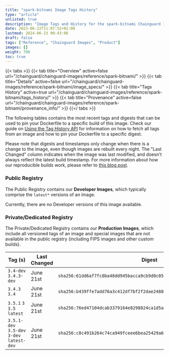 ```yaml
---
title: "spark-bitnami Image Tags History"
type: "article"
unlisted: true
description: "Image Tags and History for the spark-bitnami Chainguard Image"
date: 2023-06-22T11:07:52+02:00
lastmod: 2024-06-23 00:43:06
draft: false
tags: ["Reference", "Chainguard Images", "Product"]
images: []
weight: 700
toc: true
---
```


{{< tabs >}}
{{< tab title="Overview" active=false url="/chainguard/chainguard-images/reference/spark-bitnami/" >}}
{{< tab title="Details" active=false url="/chainguard/chainguard-images/reference/spark-bitnami/image_specs/" >}}
{{< tab title="Tags History" active=true url="/chainguard/chainguard-images/reference/spark-bitnami/tags_history/" >}}
{{< tab title="Provenance" active=false url="/chainguard/chainguard-images/reference/spark-bitnami/provenance_info/" >}}
{{</ tabs >}}

The following tables contains the most recent tags and digests that can be used to pin your Dockerfile to a specific build of this image. Check our guide on [Using the Tag History API](/chainguard/chainguard-images/using-the-tag-history-api/) for information on how to fetch all tags from an image and how to pin your Dockerfile to a specific digest.

Please note that digests and timestamps only change when there is a change to the image, even though images are rebuilt every night. The "Last Changed" column indicates when the image was last modified, and doesn't always reflect the latest build timestamp. For more information about how our reproducible builds work, please refer to [this blog post](https://www.chainguard.dev/unchained/reproducing-chainguards-reproducible-image-builds).

### Public Registry
The Public Registry contains our **Developer Images**, which typically comprise the `latest*` versions of an image.

Currently, there are no Developer versions of this image available.

### Private/Dedicated Registry
The Private/Dedicated Registry contains our **Production Images**, which include all versioned tags of an image and special images that are not available in the public registry (including FIPS images and other custom builds).

| Tag (s)                                     | Last Changed | Digest                                                                    |
|---------------------------------------------|--------------|---------------------------------------------------------------------------|
|  `3.4-dev` `3.4.3-dev`                      | June 21st    | `sha256:61dd6af7fc0ba48dd945bacca9cb9d0c0520e6276fe3eda94935026268e6cc02` |
|  `3.4.3` `3.4`                              | June 21st    | `sha256:b439ffe7add76a3c412df7bf2f2dae248808048fe25ebb03e0ae3456b78aa239` |
|  `3.5.1` `3` `3.5` `latest`                 | June 21st    | `sha256:76ed47104dcab3379164e8298824ca1d5a2868c6938d18a5fcf020348d8aaeee` |
|  `3.5.1-dev` `3.5-dev` `3-dev` `latest-dev` | June 21st    | `sha256:c8c491b264c74ca949fceee6bea25429a656706848b5a2aaf8d8e517c3b0a377` |

